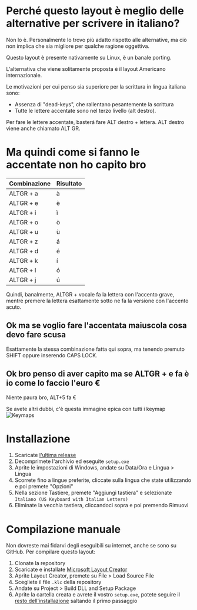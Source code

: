 # Perché questo layout è meglio delle alternative per scrivere in italiano?
Non lo è. Personalmente lo trovo più adatto rispetto alle alternative,
ma ciò non implica che sia migliore per qualche ragione oggettiva.

Questo layout è presente nativamente su Linux, è un banale porting.

L'alternativa che viene solitamente proposta è il layout Americano internazionale.

Le motivazioni per cui penso sia superiore per la scrittura in lingua italiana sono:
- Assenza di "dead-keys", che rallentano pesantemente la scrittura
- Tutte le lettere accentate sono nel terzo livello (alt destro).

Per fare le lettere accentate, basterá fare ALT destro + lettera. ALT destro viene anche chiamato ALT GR.

# Ma quindi come si fanno le accentate non ho capito bro
| Combinazione | Risultato |
| ------------ | --------- |
| ALTGR + a | à |
| ALTGR + e | è |
| ALTGR + i | ì |
| ALTGR + o | ò |
| ALTGR + u | ù |
| ALTGR + z | á |
| ALTGR + d | é |
| ALTGR + k | í |
| ALTGR + l | ó |
| ALTGR + j | ú |

Quindi, banalmente, ALTGR + vocale fa la lettera con l'accento grave, mentre premere la lettera esattamente sotto ne fa la versione con l'accento acuto.

## Ok ma se voglio fare l'accentata maiuscola cosa devo fare scusa
Esattamente la stessa combinazione fatta qui sopra, ma tenendo premuto SHIFT oppure inserendo CAPS LOCK.

## Ok bro penso di aver capito ma se ALTGR + e fa è io come lo faccio l'euro €
Niente paura bro, ALT+5 fa €

Se avete altri dubbi, c'è questa immagine epica con tutti i keymap
![Keymaps](https://i.imgur.com/jJ0HwuL.png)

# Installazione
1. Scaricate [l'ultima release](https://github.com/Sclafus/us_keyboard_with_italian_letters/releases/latest)
2. Decomprimete l'archivio ed eseguite `setup.exe`
3. Aprite le impostazioni di Windows, andate su Data/Ora e Lingua > Lingua
4. Scorrete fino a lingue preferite, cliccate sulla lingua che state utilizzando e poi premete "Opzioni"
5. Nella sezione Tastiere, premete "Aggiungi tastiera" e selezionate `Italiano (US Keyboard with Italian Letters)`
6. Eliminate la vecchia tastiera, cliccandoci sopra e poi premendo Rimuovi


# Compilazione manuale
Non dovreste mai fidarvi degli eseguibili su internet, anche se sono su GitHub.
Per compilare questo layout:
1. Clonate la repository
2. Scaricate e installate [Microsoft Layout Creator](https://www.microsoft.com/en-us/download/details.aspx?id=102134)
3. Aprite Layout Creator, premete su File > Load Source File
4. Scegliete il file `.klc` della repository
5. Andate su Project > Build DLL and Setup Package
6. Aprite la cartella creata e avrete il vostro `setup.exe`, potete seguire il [resto dell'installazione](#installazione) saltando il primo passaggio